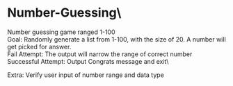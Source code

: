 ﻿# Number-Guessing\
Number guessing game ranged 1-100\
Goal: Randomly generate a list from 1-100, with the size of 20. A number will get picked for answer.\
Fail Attempt: The output will narrow the range of correct number\
Successful Attempt: Output Congrats message and exit\\

Extra: Verify user input of number range and data type
